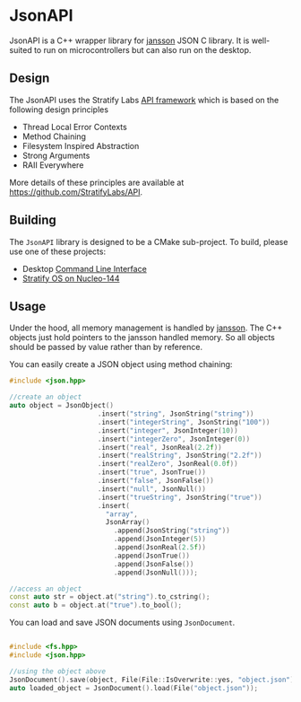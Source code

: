 # JsonAPI

JsonAPI is a C++ wrapper library for [jansson](https://github.com/akheron/jansson) JSON C library. It is well-suited to run on microcontrollers but can also run on the desktop.

## Design

The JsonAPI uses the Stratify Labs [API framework](https://github.com/StratifyLabs/API) which is based on the following design principles

- Thread Local Error Contexts
- Method Chaining
- Filesystem Inspired Abstraction
- Strong Arguments
- RAII Everywhere

More details of these principles are available at https://github.com/StratifyLabs/API.

## Building

The `JsonAPI` library is designed to be a CMake sub-project. To build, please use one of these projects:

- Desktop [Command Line Interface](https://github.com/StratifyLabs/cli)
- [Stratify OS on Nucleo-144](https://github.com/StratifyLabs/StratifyOS-Nucleo144)

## Usage

Under the hood, all memory management is handled by [jansson](https://github.com/akheron/jansson). The C++ objects just hold pointers to the jansson handled memory. So all objects should be passed by value rather than by reference.

You can easily create a JSON object using method chaining:

```cpp
#include <json.hpp>

//create an object
auto object = JsonObject()
                      .insert("string", JsonString("string"))
                      .insert("integerString", JsonString("100"))
                      .insert("integer", JsonInteger(10))
                      .insert("integerZero", JsonInteger(0))
                      .insert("real", JsonReal(2.2f))
                      .insert("realString", JsonString("2.2f"))
                      .insert("realZero", JsonReal(0.0f))
                      .insert("true", JsonTrue())
                      .insert("false", JsonFalse())
                      .insert("null", JsonNull())
                      .insert("trueString", JsonString("true"))
                      .insert(
                        "array",
                        JsonArray()
                          .append(JsonString("string"))
                          .append(JsonInteger(5))
                          .append(JsonReal(2.5f))
                          .append(JsonTrue())
                          .append(JsonFalse())
                          .append(JsonNull()));

//access an object
const auto str = object.at("string").to_cstring();
const auto b = object.at("true").to_bool();
```

You can load and save JSON documents using `JsonDocument`.

```cpp

#include <fs.hpp>
#include <json.hpp>

//using the object above
JsonDocument().save(object, File(File::IsOverwrite::yes, "object.json"));
auto loaded_object = JsonDocument().load(File("object.json"));
```
